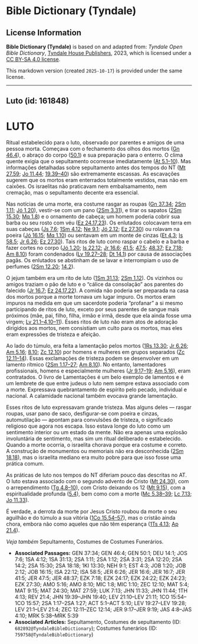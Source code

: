 # Bible Dictionary (Tyndale)

## License Information

**Bible Dictionary (Tyndale)** is based on and adapted from: _Tyndale Open Bible Dictionary_, [Tyndale House Publishers](https://tyndaleopenresources.com/), 2023, which is licensed under a [CC BY-SA 4.0 license](https://creativecommons.org/licenses/by-sa/4.0/legalcode.en).

This markdown version (created `2025-10-17`) is provided under the same license.



--------------------------------

## Luto (id: 161848)

LUTO
====

Ritual estabelecido para o luto, observado por parentes e amigos de uma pessoa morta. Começava com o fechamento dos olhos dos mortos ([Gn 46\.4](https://ref.ly/Gen46:4)), o abraço do corpo ([50\.1](https://ref.ly/Gen50:1)) e sua preparação para o enterro. O clima quente exigia que o sepultamento ocorresse imediatamente ([At 5\.1–10](https://ref.ly/Acts5:1-Acts5:10)). Mas informações detalhadas sobre sepultamento antes dos tempos do NT ([Mt 27\.59](https://ref.ly/Matt27:59); [Jo 11\.44](https://ref.ly/John11:44); [19\.39–40](https://ref.ly/John19:39-John19:40)) são extremamente escassas. As escavações sugerem que os mortos eram enterrados totalmente vestidos, mas não em caixões. Os israelitas não praticavam nem embalsamamento, nem cremação, mas o sepultamento decente era essencial.

Nas notícias de uma morte, era costume rasgar as roupas ([Gn 37\.34](https://ref.ly/Gen37:34); [2Sm 1\.11](https://ref.ly/2Sam1:11); [Jó 1\.20](https://ref.ly/Job1:20)), vestir\-se com um pano ([2Sm 3\.31](https://ref.ly/2Sam3:31)), e tirar os sapatos ([2Sm 15\.30](https://ref.ly/2Sam15:30); [Mq 1\.8](https://ref.ly/Mic1:8)) e o ornamento de cabeça; um homem poderia cobrir sua barba ou seu rosto com véu ([Ez 24\.17,23](https://ref.ly/Ezek24:17)). Os enlutados colocavam terra em suas cabeças ([Js 7\.6](https://ref.ly/Josh7:6); [1Sm 4\.12](https://ref.ly/1Sam4:12); [Ne 9\.1](https://ref.ly/Neh9:1); [Jó 2\.12](https://ref.ly/Job2:12); [Ez 27\.30](https://ref.ly/Ezek27:30)) ou rolavam na poeira ([Jó 16\.15](https://ref.ly/Job16:15); [Mq 1\.10](https://ref.ly/Mic1:10)) ou sentavam em um monte de cinzas ([Et 4\.3](https://ref.ly/Esth4:3); [Is 58\.5](https://ref.ly/Isa58:5); [Jr 6\.26](https://ref.ly/Jer6:26); [Ez 27\.30](https://ref.ly/Ezek27:30)). Tais ritos de luto como raspar o cabelo e a barba e fazer cortes no corpo ([Jó 1\.20](https://ref.ly/Job1:20); [Is 22\.12](https://ref.ly/Isa22:12); [Jr 16\.6](https://ref.ly/Jer16:6); [41\.5](https://ref.ly/Jer41:5); [47\.5](https://ref.ly/Jer47:5); [48\.37](https://ref.ly/Jer48:37); [Ez 7\.18](https://ref.ly/Ezek7:18); [Am 8\.10](https://ref.ly/Amos8:10)) foram condenados ([Lv 19\.27–28](https://ref.ly/Lev19:27-Lev19:28); [Dt 14\.1](https://ref.ly/Deut14:1)) por causa de associações pagãs. Os enlutados se abstinham de se lavar e interrompiam o uso de perfumes ([2Sm 12\.20](https://ref.ly/2Sam12:20); [14\.2](https://ref.ly/2Sam14:2)).

O jejum também era um rito de luto ([1Sm 31\.13](https://ref.ly/1Sam31:13); [2Sm 1\.12](https://ref.ly/2Sam1:12)). Os vizinhos ou amigos traziam o pão de luto e o “cálice da consolação” aos parentes do falecido ([Jr 16\.7](https://ref.ly/Jer16:7); [Ez 24\.17,22](https://ref.ly/Ezek24:17)). A comida não poderia ser preparada na casa dos mortos porque a morte tornava um lugar impuro. Os mortos eram impuros na medida em que um sacerdote poderia “profanar” a si mesmo participando de ritos de luto, exceto por seus parentes de sangue mais próximos (mãe, pai, filho, filha, irmão e irmã, desde que ela ainda fosse uma virgem; [Lv 21\.1–4,10–11](https://ref.ly/Lev21:1-Lev21:4)). Esses ritos de luto não eram atos de adoração dirigidos aos mortos, nem consistiam um culto para os mortos, mas eles eram expressões de tristeza e afeição.

Ao lado do túmulo, era feita a lamentação pelos mortos ([1Rs 13\.30](https://ref.ly/1Kgs13:30); [Jr 6\.26](https://ref.ly/Jer6:26); [Am 5\.16](https://ref.ly/Amos5:16); [8\.10](https://ref.ly/Amos8:10); [Zc 12\.10](https://ref.ly/Zech12:10)) por homens e mulheres em grupos separados ([Zc 12\.11–14](https://ref.ly/Zech12:11-Zech12:14)). Essas exclamações de tristeza podem se desenvolver em um lamento rítmico ([2Sm 1\.17–27](https://ref.ly/2Sam1:17-2Sam1:27); [Am 8\.10](https://ref.ly/Amos8:10)). No entanto, lamentadores profissionais, homens e especialmente mulheres ([Jr 9\.17–19](https://ref.ly/Jer9:17-Jer9:19); [Am 5\.16](https://ref.ly/Amos5:16)), eram contratados. O livro de Lamentações é um belo exemplo de lamentos e é um lembrete de que entre judeus o luto nem sempre estava associado com a morte. Expressava quebrantamento de espírito pelo pecado, individual e nacional. A calamidade nacional também evocava grande lamentação.

Esses ritos de luto expressavam grande tristeza. Mas alguns deles — rasgar roupas, usar pano de saco, desfigurar\-se com poeira e cinzas, automutilação — apontam para convulsões de tristeza, o significado religioso que agora nos escapa. Isso estava longe do luto como um sentimento interior ou um estado da mente. Não era apenas uma explosão involuntária de sentimento, mas sim um ritual deliberado e estabelecido. Quando a morte ocorria, o israelita chorava porque era costume e correto. A construção de monumentos ou memoriais não era desconhecida ([2Sm 18\.18](https://ref.ly/2Sam18:18)), mas o israelita mediano era muito pobre para que isso fosse uma prática comum.

As práticas de luto nos tempos do NT diferiam pouco das descritas no AT. O luto estava associado com o segundo advento de Cristo ([Mt 24\.30](https://ref.ly/Matt24:30)), com o arrependimento ([Tg 4\.8–10](https://ref.ly/Jas4:8-Jas4:10)), com Cristo deixando os 12 ([Mt 9\.15](https://ref.ly/Matt9:15)), com a espiritualidade profunda ([5\.4](https://ref.ly/Matt5:4)), bem como com a morte ([Mc 5\.38–39](https://ref.ly/Mark5:38-Mark5:39); [Lc 7\.13](https://ref.ly/Luke7:13); [Jo 11\.33](https://ref.ly/John11:33)).

É verdade, a derrota da morte por Jesus Cristo roubou da morte o seu aguilhão e do túmulo a sua vitória ([1Co 15\.54–57](https://ref.ly/1Cor15:54-1Cor15:57)), mas o cristão ainda chora, embora não como aqueles que não têm esperança ([1Ts 4\.13](https://ref.ly/1Thess4:13); [Ap 21\.4](https://ref.ly/Rev21:4)).

*Veja também* Sepultamento, Costumes de Costumes Funerários.

* **Associated Passages:** GEN 37:34; GEN 46:4; GEN 50:1; DEU 14:1; JOS 7:6; 1SA 4:12; 1SA 31:13; 2SA 1:11; 2SA 1:12; 2SA 3:31; 2SA 12:20; 2SA 14:2; 2SA 15:30; 2SA 18:18; 1KI 13:30; NEH 9:1; EST 4:3; JOB 1:20; JOB 2:12; JOB 16:15; ISA 22:12; ISA 58:5; JER 6:26; JER 16:6; JER 16:7; JER 41:5; JER 47:5; JER 48:37; EZK 7:18; EZK 24:17; EZK 24:22; EZK 24:23; EZK 27:30; AMO 5:16; AMO 8:10; MIC 1:8; MIC 1:10; ZEC 12:10; MAT 5:4; MAT 9:15; MAT 24:30; MAT 27:59; LUK 7:13; JHN 11:33; JHN 11:44; 1TH 4:13; REV 21:4; JHN 19:39–JHN 19:40; LEV 21:10–LEV 21:11; 1CO 15:54–1CO 15:57; 2SA 1:17–2SA 1:27; ACT 5:1–ACT 5:10; LEV 19:27–LEV 19:28; LEV 21:1–LEV 21:4; ZEC 12:11–ZEC 12:14; JER 9:17–JER 9:19; JAS 4:8–JAS 4:10; MRK 5:38–MRK 5:39
* **Associated Articles:** Sepultamento, Costumes de sepultamento (ID: `682892@TyndaleBibleDictionary`); Costumes funerários (ID: `759758@TyndaleBibleDictionary`)

